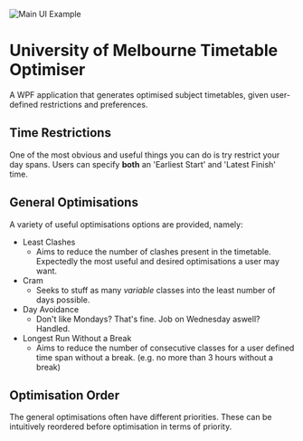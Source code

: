 ![Main UI Example](https://i.imgur.com/39VSW2S.png)

# University of Melbourne Timetable Optimiser
A WPF application that generates optimised subject timetables, given user-defined restrictions and preferences.

## Time Restrictions
One of the most obvious and useful things you can do is try restrict your day spans. Users can specify **both** an 'Earliest Start' and 'Latest Finish' time.
## General Optimisations
A variety of useful optimisations options are provided, namely:

 - Least Clashes
	 - Aims to reduce the number of clashes present in the timetable. Expectedly the most useful and desired optimisations a user may want.
 - Cram
	 - Seeks to stuff as many *variable* classes into the least number of days possible.
 - Day Avoidance
	 - Don't like Mondays? That's fine. Job on Wednesday aswell? Handled.
 - Longest Run Without a Break
	 - Aims to reduce the number of consecutive classes for a user defined time span without a break. (e.g. no more than 3 hours without a break)
## Optimisation Order
The general optimisations often have different priorities. These can be intuitively reordered before optimisation in terms of priority. 

